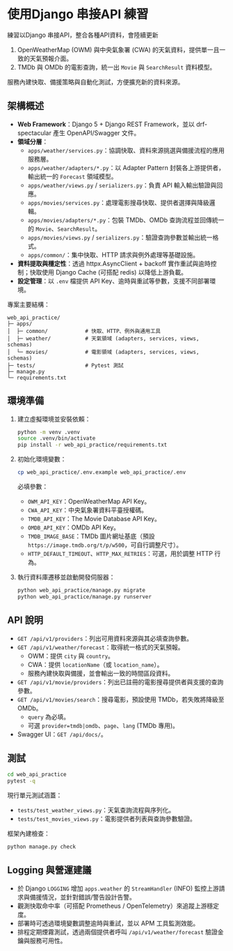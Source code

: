 # 使用Django 串接API 練習

練習以Django 串接API，整合各種API資料，會陸續更新 
1. OpenWeatherMap (OWM) 與中央氣象署 (CWA) 的天氣資料，提供單一且一致的天氣預報介面。
2. TMDb 與 OMDb 的電影查詢，統一出 `Movie` 與 `SearchResult` 資料模型。


服務內建快取、備援策略與自動化測試，方便擴充新的資料來源。


## 架構概述

- **Web Framework**：Django 5 + Django REST Framework，並以 drf-spectacular 產生 OpenAPI/Swagger 文件。
- **領域分層**：
  - `apps/weather/services.py`：協調快取、資料來源挑選與備援流程的應用服務層。
  - `apps/weather/adapters/*.py`：以 Adapter Pattern 封裝各上游提供者，輸出統一的 `Forecast` 領域模型。
  - `apps/weather/views.py` / `serializers.py`：負責 API 輸入輸出驗證與回應。
  - `apps/movies/services.py`：處理電影搜尋快取、提供者選擇與降級邏輯。
  - `apps/movies/adapters/*.py`：包裝 TMDb、OMDb 查詢流程並回傳統一的 `Movie`、`SearchResult`。
  - `apps/movies/views.py` / `serializers.py`：驗證查詢參數並輸出統一格式。
  - `apps/common/`：集中快取、HTTP 請求與例外處理等基礎設施。
- **資料提取與穩定性**：透過 httpx.AsyncClient + backoff 實作重試與逾時控制；快取使用 Django Cache (可搭配 redis) 以降低上游負載。
- **設定管理**：以 `.env` 檔提供 API Key、逾時與重試等參數，支援不同部署環境。

專案主要結構：
```
web_api_practice/
├─ apps/
│  ├─ common/            # 快取、HTTP、例外與通用工具
│  ├─ weather/           # 天氣領域 (adapters, services, views, schemas)
│  └─ movies/            # 電影領域 (adapters, services, views, schemas)
├─ tests/                # Pytest 測試
├─ manage.py
└─ requirements.txt
```

## 環境準備

1. 建立虛擬環境並安裝依賴：
   ```bash
   python -m venv .venv
   source .venv/bin/activate
   pip install -r web_api_practice/requirements.txt
   ```

2. 初始化環境變數：
   ```bash
   cp web_api_practice/.env.example web_api_practice/.env
   ```
   必填參數：
   - `OWM_API_KEY`：OpenWeatherMap API Key。
   - `CWA_API_KEY`：中央氣象署資料平臺授權碼。
   - `TMDB_API_KEY`：The Movie Database API Key。
   - `OMDB_API_KEY`：OMDb API Key。
   - `TMDB_IMAGE_BASE`：TMDb 圖片網址基底（預設 `https://image.tmdb.org/t/p/w500`，可自行調整尺寸）。
   - `HTTP_DEFAULT_TIMEOUT`、`HTTP_MAX_RETRIES`：可選，用於調整 HTTP 行為。

3. 執行資料庫遷移並啟動開發伺服器：
   ```bash
   python web_api_practice/manage.py migrate
   python web_api_practice/manage.py runserver
   ```

## API 說明

- `GET /api/v1/providers`：列出可用資料來源與其必填查詢參數。
- `GET /api/v1/weather/forecast`：取得統一格式的天氣預報。  
  - OWM：提供 `city` 與 `country`。
  - CWA：提供 `locationName`（或 `location_name`）。
  - 服務內建快取與備援，並會輸出一致的時間區段資料。
- `GET /api/v1/movie/providers`：列出已註冊的電影搜尋提供者與支援的查詢參數。
- `GET /api/v1/movies/search`：搜尋電影，預設使用 TMDb，若失敗將降級至 OMDb。  
  - `query` 為必填。
  - 可選 `provider=tmdb|omdb`、`page`、`lang` (TMDb 專用)。
- Swagger UI：`GET /api/docs/`。

## 測試

```bash
cd web_api_practice
pytest -q
```

現行單元測試涵蓋：
- `tests/test_weather_views.py`：天氣查詢流程與序列化。
- `tests/test_movies_views.py`：電影提供者列表與查詢參數驗證。

框架內建檢查：
```bash
python manage.py check
```

## Logging 與營運建議

- 於 Django `LOGGING` 增加 `apps.weather` 的 `StreamHandler` (INFO) 監控上游請求與備援情況，並針對錯誤/警告設計告警。
- 觀測快取命中率（可搭配 Prometheus / OpenTelemetry）來追蹤上游穩定度。
- 部署時可透過環境變數調整逾時與重試，並以 APM 工具監測效能。
- 排程定期煙霧測試，透過兩個提供者呼叫 `/api/v1/weather/forecast` 驗證金鑰與服務可用性。
